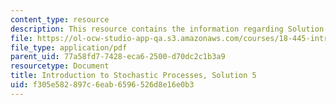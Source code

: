 ```yaml
---
content_type: resource
description: This resource contains the information regarding Solution 5.
file: https://ol-ocw-studio-app-qa.s3.amazonaws.com/courses/18-445-introduction-to-stochastic-processes-spring-2015/f305e582897c6eab6596526d8e16e0b3_MIT18_445S15_homework5_sol.pdf
file_type: application/pdf
parent_uid: 77a58fd7-7428-eca6-2500-d70dc2c1b3a9
resourcetype: Document
title: Introduction to Stochastic Processes, Solution 5
uid: f305e582-897c-6eab-6596-526d8e16e0b3
---
```


